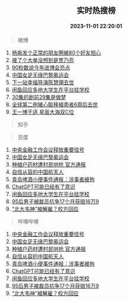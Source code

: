 <div align="center"><h2>实时热搜榜</h2><h4>2023-11-01 22:20:01</h4></div>

> 微博  

1. [杨紫发个正常的朋友圈被80个好友担心](https://s.weibo.com/weibo?q=%23%E6%9D%A8%E7%B4%AB%E5%8F%91%E4%B8%AA%E6%AD%A3%E5%B8%B8%E7%9A%84%E6%9C%8B%E5%8F%8B%E5%9C%88%E8%A2%AB80%E4%B8%AA%E5%A5%BD%E5%8F%8B%E6%8B%85%E5%BF%83%23&t=31&band_rank=1&Refer=top)<br />
2. [接了个大单没想到是贾乃亮](https://s.weibo.com/weibo?q=%23%E6%8E%A5%E4%BA%86%E4%B8%AA%E5%A4%A7%E5%8D%95%E6%B2%A1%E6%83%B3%E5%88%B0%E6%98%AF%E8%B4%BE%E4%B9%83%E4%BA%AE%23&t=31&band_rank=2&Refer=top)<br />
3. [90秒数说今年进博会亮点](https://s.weibo.com/weibo?q=%2390%E7%A7%92%E6%95%B0%E8%AF%B4%E4%BB%8A%E5%B9%B4%E8%BF%9B%E5%8D%9A%E4%BC%9A%E4%BA%AE%E7%82%B9%23&t=31&band_rank=3&Refer=top)<br />
4. [中国女足无缘巴黎奥运会](https://s.weibo.com/weibo?q=%23%E4%B8%AD%E5%9B%BD%E5%A5%B3%E8%B6%B3%E6%97%A0%E7%BC%98%E5%B7%B4%E9%BB%8E%E5%A5%A5%E8%BF%90%E4%BC%9A%23&t=31&band_rank=4&Refer=top)<br />
5. [下一站幸福导演陈慧翎去世](https://s.weibo.com/weibo?q=%23%E4%B8%8B%E4%B8%80%E7%AB%99%E5%B9%B8%E7%A6%8F%E5%AF%BC%E6%BC%94%E9%99%88%E6%85%A7%E7%BF%8E%E5%8E%BB%E4%B8%96%23&t=31&band_rank=5&Refer=top)<br />
6. [闲鱼回应多地大学生在平台挂学校](https://s.weibo.com/weibo?q=%23%E9%97%B2%E9%B1%BC%E5%9B%9E%E5%BA%94%E5%A4%9A%E5%9C%B0%E5%A4%A7%E5%AD%A6%E7%94%9F%E5%9C%A8%E5%B9%B3%E5%8F%B0%E6%8C%82%E5%AD%A6%E6%A0%A1%23&t=31&band_rank=6&Refer=top)<br />
7. [30集的剧前29集是做梦](https://s.weibo.com/weibo?q=%2330%E9%9B%86%E7%9A%84%E5%89%A7%E5%89%8D29%E9%9B%86%E6%98%AF%E5%81%9A%E6%A2%A6%23&t=31&band_rank=7&Refer=top)<br />
8. [全球第二例猪心脏移植患者6周后去世](https://s.weibo.com/weibo?q=%23%E5%85%A8%E7%90%83%E7%AC%AC%E4%BA%8C%E4%BE%8B%E7%8C%AA%E5%BF%83%E8%84%8F%E7%A7%BB%E6%A4%8D%E6%82%A3%E8%80%856%E5%91%A8%E5%90%8E%E5%8E%BB%E4%B8%96%23&t=31&band_rank=8&Refer=top)<br />
9. [王一博于适 星辰大海双C位](https://s.weibo.com/weibo?q=%E7%8E%8B%E4%B8%80%E5%8D%9A%E4%BA%8E%E9%80%82%20%E6%98%9F%E8%BE%B0%E5%A4%A7%E6%B5%B7%E5%8F%8CC%E4%BD%8D&t=31&band_rank=9&Refer=top)<br />

> 知乎  


> 百度  

1. [中央金融工作会议释放重要信号](https://www.baidu.com/s?wd=%E4%B8%AD%E5%A4%AE%E9%87%91%E8%9E%8D%E5%B7%A5%E4%BD%9C%E4%BC%9A%E8%AE%AE%E9%87%8A%E6%94%BE%E9%87%8D%E8%A6%81%E4%BF%A1%E5%8F%B7&sa=fyb_news&rsv_dl=fyb_news)<br />
2. [中国女足无缘巴黎奥运会](https://www.baidu.com/s?wd=%E4%B8%AD%E5%9B%BD%E5%A5%B3%E8%B6%B3%E6%97%A0%E7%BC%98%E5%B7%B4%E9%BB%8E%E5%A5%A5%E8%BF%90%E4%BC%9A&sa=fyb_news&rsv_dl=fyb_news)<br />
3. [种植户药材遭村民哄抢 官方通报](https://www.baidu.com/s?wd=%E7%A7%8D%E6%A4%8D%E6%88%B7%E8%8D%AF%E6%9D%90%E9%81%AD%E6%9D%91%E6%B0%91%E5%93%84%E6%8A%A2+%E5%AE%98%E6%96%B9%E9%80%9A%E6%8A%A5&sa=fyb_news&rsv_dl=fyb_news)<br />
4. [自信从容的中国航天人](https://www.baidu.com/s?wd=%E8%87%AA%E4%BF%A1%E4%BB%8E%E5%AE%B9%E7%9A%84%E4%B8%AD%E5%9B%BD%E8%88%AA%E5%A4%A9%E4%BA%BA&sa=fyb_news&rsv_dl=fyb_news)<br />
5. [青岛啤酒小便事件通报：涉事者被拘](https://www.baidu.com/s?wd=%E9%9D%92%E5%B2%9B%E5%95%A4%E9%85%92%E5%B0%8F%E4%BE%BF%E4%BA%8B%E4%BB%B6%E9%80%9A%E6%8A%A5%EF%BC%9A%E6%B6%89%E4%BA%8B%E8%80%85%E8%A2%AB%E6%8B%98&sa=fyb_news&rsv_dl=fyb_news)<br />
6. [ChatGPT可能已经有了意识](https://www.baidu.com/s?wd=ChatGPT%E5%8F%AF%E8%83%BD%E5%B7%B2%E7%BB%8F%E6%9C%89%E4%BA%86%E6%84%8F%E8%AF%86&sa=fyb_news&rsv_dl=fyb_news)<br />
7. [闲鱼回应多地大学生在平台挂学校](https://www.baidu.com/s?wd=%E9%97%B2%E9%B1%BC%E5%9B%9E%E5%BA%94%E5%A4%9A%E5%9C%B0%E5%A4%A7%E5%AD%A6%E7%94%9F%E5%9C%A8%E5%B9%B3%E5%8F%B0%E6%8C%82%E5%AD%A6%E6%A0%A1&sa=fyb_news&rsv_dl=fyb_news)<br />
8. [95后男子被裁员抗争17个月获赔16万9](https://www.baidu.com/s?wd=95%E5%90%8E%E7%94%B7%E5%AD%90%E8%A2%AB%E8%A3%81%E5%91%98%E6%8A%97%E4%BA%8917%E4%B8%AA%E6%9C%88%E8%8E%B7%E8%B5%9416%E4%B8%879&sa=fyb_news&rsv_dl=fyb_news)<br />
9. [“北大韦神”被解雇？校方回应](https://www.baidu.com/s?wd=%E2%80%9C%E5%8C%97%E5%A4%A7%E9%9F%A6%E7%A5%9E%E2%80%9D%E8%A2%AB%E8%A7%A3%E9%9B%87%EF%BC%9F%E6%A0%A1%E6%96%B9%E5%9B%9E%E5%BA%94&sa=fyb_news&rsv_dl=fyb_news)<br />

> 哔哩哔哩  

1. [中央金融工作会议释放重要信号](https://www.baidu.com/s?wd=%E4%B8%AD%E5%A4%AE%E9%87%91%E8%9E%8D%E5%B7%A5%E4%BD%9C%E4%BC%9A%E8%AE%AE%E9%87%8A%E6%94%BE%E9%87%8D%E8%A6%81%E4%BF%A1%E5%8F%B7&sa=fyb_news&rsv_dl=fyb_news)<br />
2. [中国女足无缘巴黎奥运会](https://www.baidu.com/s?wd=%E4%B8%AD%E5%9B%BD%E5%A5%B3%E8%B6%B3%E6%97%A0%E7%BC%98%E5%B7%B4%E9%BB%8E%E5%A5%A5%E8%BF%90%E4%BC%9A&sa=fyb_news&rsv_dl=fyb_news)<br />
3. [种植户药材遭村民哄抢 官方通报](https://www.baidu.com/s?wd=%E7%A7%8D%E6%A4%8D%E6%88%B7%E8%8D%AF%E6%9D%90%E9%81%AD%E6%9D%91%E6%B0%91%E5%93%84%E6%8A%A2+%E5%AE%98%E6%96%B9%E9%80%9A%E6%8A%A5&sa=fyb_news&rsv_dl=fyb_news)<br />
4. [自信从容的中国航天人](https://www.baidu.com/s?wd=%E8%87%AA%E4%BF%A1%E4%BB%8E%E5%AE%B9%E7%9A%84%E4%B8%AD%E5%9B%BD%E8%88%AA%E5%A4%A9%E4%BA%BA&sa=fyb_news&rsv_dl=fyb_news)<br />
5. [青岛啤酒小便事件通报：涉事者被拘](https://www.baidu.com/s?wd=%E9%9D%92%E5%B2%9B%E5%95%A4%E9%85%92%E5%B0%8F%E4%BE%BF%E4%BA%8B%E4%BB%B6%E9%80%9A%E6%8A%A5%EF%BC%9A%E6%B6%89%E4%BA%8B%E8%80%85%E8%A2%AB%E6%8B%98&sa=fyb_news&rsv_dl=fyb_news)<br />
6. [ChatGPT可能已经有了意识](https://www.baidu.com/s?wd=ChatGPT%E5%8F%AF%E8%83%BD%E5%B7%B2%E7%BB%8F%E6%9C%89%E4%BA%86%E6%84%8F%E8%AF%86&sa=fyb_news&rsv_dl=fyb_news)<br />
7. [闲鱼回应多地大学生在平台挂学校](https://www.baidu.com/s?wd=%E9%97%B2%E9%B1%BC%E5%9B%9E%E5%BA%94%E5%A4%9A%E5%9C%B0%E5%A4%A7%E5%AD%A6%E7%94%9F%E5%9C%A8%E5%B9%B3%E5%8F%B0%E6%8C%82%E5%AD%A6%E6%A0%A1&sa=fyb_news&rsv_dl=fyb_news)<br />
8. [95后男子被裁员抗争17个月获赔16万9](https://www.baidu.com/s?wd=95%E5%90%8E%E7%94%B7%E5%AD%90%E8%A2%AB%E8%A3%81%E5%91%98%E6%8A%97%E4%BA%8917%E4%B8%AA%E6%9C%88%E8%8E%B7%E8%B5%9416%E4%B8%879&sa=fyb_news&rsv_dl=fyb_news)<br />
9. [“北大韦神”被解雇？校方回应](https://www.baidu.com/s?wd=%E2%80%9C%E5%8C%97%E5%A4%A7%E9%9F%A6%E7%A5%9E%E2%80%9D%E8%A2%AB%E8%A7%A3%E9%9B%87%EF%BC%9F%E6%A0%A1%E6%96%B9%E5%9B%9E%E5%BA%94&sa=fyb_news&rsv_dl=fyb_news)<br />
